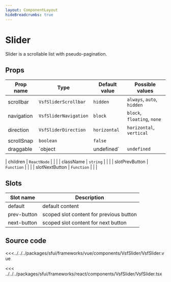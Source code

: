 ```yaml
---
layout: ComponentLayout
hideBreadcrumbs: true
---
```

# Slider

Slider is a scrollable list with pseudo-pagination.

<Generate />

## Props

| Prop name | Type      | Default value | Possible values |
| --------- | --------- | ------------- | --------------- |
| scrollbar  | `VsfSliderScrollbar`  | `hidden`        | `always`, `auto`, `hidden`    |
| navigation | `VsfSliderNavigation` | `block`        | `block`, `floating`, `none` |
| direction | `VsfSliderDirection` | `horizontal`        | `horizontal`, `vertical` |
| scrollSnap | `boolean`             | `false`       |                     |
| draggable | `object | undefined`   | `undefined`       |                     |
<!-- react -->
| children      | `ReactNode` |               |                 |
| className     | `string`    |               |                 |
| slotPrevButton | `Function`  |               |                 |
| slotNextButton | `Function`  |               |                 |
<!-- end react -->

<!-- vue -->
## Slots

| Slot name | Description       |
| --------- | ----------------- |
| default    |    default content     |
| prev-button | scoped slot content for previous button |
| next-button | scoped slot content for next button |
<!-- end vue -->

## Source code

<!-- vue -->
<<<../../../packages/sfui/frameworks/vue/components/VsfSlider/VsfSlider.vue
<!-- end vue -->
<!-- react -->
<<< ../../../packages/sfui/frameworks/react/components/VsfSlider/VsfSlider.tsx
<!-- end react -->
